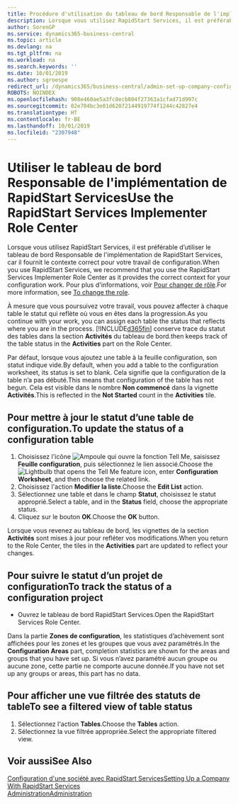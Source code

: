 ```yaml
---
title: Procédure d'utilisation du tableau de bord Responsable de l'implémentation de RapidStart Services | Microsoft Docs
description: Lorsque vous utilisez RapidStart Services, il est préférable de suivre votre travail et d’utiliser le tableau de bord Responsable de l'implémentation de RapidStart Services, car il fournit le contexte correct pour votre travail de configuration.
author: SorenGP
ms.service: dynamics365-business-central
ms.topic: article
ms.devlang: na
ms.tgt_pltfrm: na
ms.workload: na
ms.search.keywords: ''
ms.date: 10/01/2019
ms.author: sgroespe
redirect_url: /dynamics365/business-central/admin-set-up-company-configuration
ROBOTS: NOINDEX
ms.openlocfilehash: 908e460ae5a3fc8ecb804f27363a1cfad71d997c
ms.sourcegitcommit: 02e704bc3e01d62072144919774f1244c42827e4
ms.translationtype: HT
ms.contentlocale: fr-BE
ms.lasthandoff: 10/01/2019
ms.locfileid: "2307948"
---
```

# <a name="use-the-rapidstart-services-implementer-role-center"></a><span data-ttu-id="2c168-103">Utiliser le tableau de bord Responsable de l'implémentation de RapidStart Services</span><span class="sxs-lookup"><span data-stu-id="2c168-103">Use the RapidStart Services Implementer Role Center</span></span>
<span data-ttu-id="2c168-104">Lorsque vous utilisez RapidStart Services, il est préférable d’utiliser le tableau de bord Responsable de l'implémentation de RapidStart Services, car il fournit le contexte correct pour votre travail de configuration.</span><span class="sxs-lookup"><span data-stu-id="2c168-104">When you use RapidStart Services, we recommend that you use the RapidStart Services Implementer Role Center as it provides the correct context for your configuration work.</span></span> <span data-ttu-id="2c168-105">Pour plus d'informations, voir [Pour changer de rôle](ui-change-basic-settings.md#to-change-the-role).</span><span class="sxs-lookup"><span data-stu-id="2c168-105">For more information, see [To change the role](ui-change-basic-settings.md#to-change-the-role).</span></span>

<span data-ttu-id="2c168-106">À mesure que vous poursuivez votre travail, vous pouvez affecter à chaque table le statut qui reflète où vous en êtes dans la progression.</span><span class="sxs-lookup"><span data-stu-id="2c168-106">As you continue with your work, you can assign each table the status that reflects where you are in the process.</span></span> [!INCLUDE[d365fin](includes/d365fin_md.md)] <span data-ttu-id="2c168-107">conserve trace du statut des tables dans la section **Activités** du tableau de bord.</span><span class="sxs-lookup"><span data-stu-id="2c168-107">then keeps track of the table status in the **Activities** part on the Role Center.</span></span>  

<span data-ttu-id="2c168-108">Par défaut, lorsque vous ajoutez une table à la feuille configuration, son statut indique vide.</span><span class="sxs-lookup"><span data-stu-id="2c168-108">By default, when you add a table to the configuration worksheet, its status is set to blank.</span></span> <span data-ttu-id="2c168-109">Cela signifie que la configuration de la table n’a pas débuté.</span><span class="sxs-lookup"><span data-stu-id="2c168-109">This means that configuration of the table has not begun.</span></span> <span data-ttu-id="2c168-110">Cela est visible dans le nombre **Non commencé** dans la vignette **Activités**.</span><span class="sxs-lookup"><span data-stu-id="2c168-110">This is reflected in the **Not Started** count in the **Activities** tile.</span></span>  

## <a name="to-update-the-status-of-a-configuration-table"></a><span data-ttu-id="2c168-111">Pour mettre à jour le statut d’une table de configuration.</span><span class="sxs-lookup"><span data-stu-id="2c168-111">To update the status of a configuration table</span></span>  
1.  <span data-ttu-id="2c168-112">Choisissez l'icône ![Ampoule qui ouvre la fonction Tell Me](media/ui-search/search_small.png "Dites-moi ce que vous voulez faire"), saisissez **Feuille configuration**, puis sélectionnez le lien associé.</span><span class="sxs-lookup"><span data-stu-id="2c168-112">Choose the ![Lightbulb that opens the Tell Me feature](media/ui-search/search_small.png "Tell me what you want to do") icon, enter **Configuration Worksheet**, and then choose the related link.</span></span>  
2.  <span data-ttu-id="2c168-113">Choisissez l'action **Modifier la liste**.</span><span class="sxs-lookup"><span data-stu-id="2c168-113">Choose the **Edit List** action.</span></span>  
3.  <span data-ttu-id="2c168-114">Sélectionnez une table et dans le champ **Statut**, choisissez le statut approprié.</span><span class="sxs-lookup"><span data-stu-id="2c168-114">Select a table, and in the **Status** field, choose the appropriate status.</span></span>  
4.  <span data-ttu-id="2c168-115">Cliquez sur le bouton **OK**.</span><span class="sxs-lookup"><span data-stu-id="2c168-115">Choose the **OK** button.</span></span>  

<span data-ttu-id="2c168-116">Lorsque vous revenez au tableau de bord, les vignettes de la section **Activités** sont mises à jour pour refléter vos modifications.</span><span class="sxs-lookup"><span data-stu-id="2c168-116">When you return to the Role Center, the tiles in the **Activities** part are updated to reflect your changes.</span></span>  

## <a name="to-track-the-status-of-a-configuration-project"></a><span data-ttu-id="2c168-117">Pour suivre le statut d’un projet de configuration</span><span class="sxs-lookup"><span data-stu-id="2c168-117">To track the status of a configuration project</span></span>  
- <span data-ttu-id="2c168-118">Ouvrez le tableau de bord RapidStart Services.</span><span class="sxs-lookup"><span data-stu-id="2c168-118">Open the RapidStart Services Role Center.</span></span>  

<span data-ttu-id="2c168-119">Dans la partie **Zones de configuration**, les statistiques d’achèvement sont affichées pour les zones et les groupes que vous avez paramétrés.</span><span class="sxs-lookup"><span data-stu-id="2c168-119">In the **Configuration Areas** part, completion statistics are shown for the areas and groups that you have set up.</span></span> <span data-ttu-id="2c168-120">Si vous n’avez paramétré aucun groupe ou aucune zone, cette partie ne comporte aucune donnée.</span><span class="sxs-lookup"><span data-stu-id="2c168-120">If you have not set up any groups or areas, this part has no data.</span></span>  

## <a name="to-see-a-filtered-view-of-table-status"></a><span data-ttu-id="2c168-121">Pour afficher une vue filtrée des statuts de table</span><span class="sxs-lookup"><span data-stu-id="2c168-121">To see a filtered view of table status</span></span>  
1. <span data-ttu-id="2c168-122">Sélectionnez l'action **Tables**.</span><span class="sxs-lookup"><span data-stu-id="2c168-122">Choose the **Tables** action.</span></span>  
2. <span data-ttu-id="2c168-123">Sélectionnez la vue filtrée appropriée.</span><span class="sxs-lookup"><span data-stu-id="2c168-123">Select the appropriate filtered view.</span></span>  

## <a name="see-also"></a><span data-ttu-id="2c168-124">Voir aussi</span><span class="sxs-lookup"><span data-stu-id="2c168-124">See Also</span></span>  
[<span data-ttu-id="2c168-125">Configuration d'une société avec RapidStart Services</span><span class="sxs-lookup"><span data-stu-id="2c168-125">Setting Up a Company With RapidStart Services</span></span>](admin-set-up-a-company-with-rapidstart.md)  
[<span data-ttu-id="2c168-126">Administration</span><span class="sxs-lookup"><span data-stu-id="2c168-126">Administration</span></span>](admin-setup-and-administration.md)
